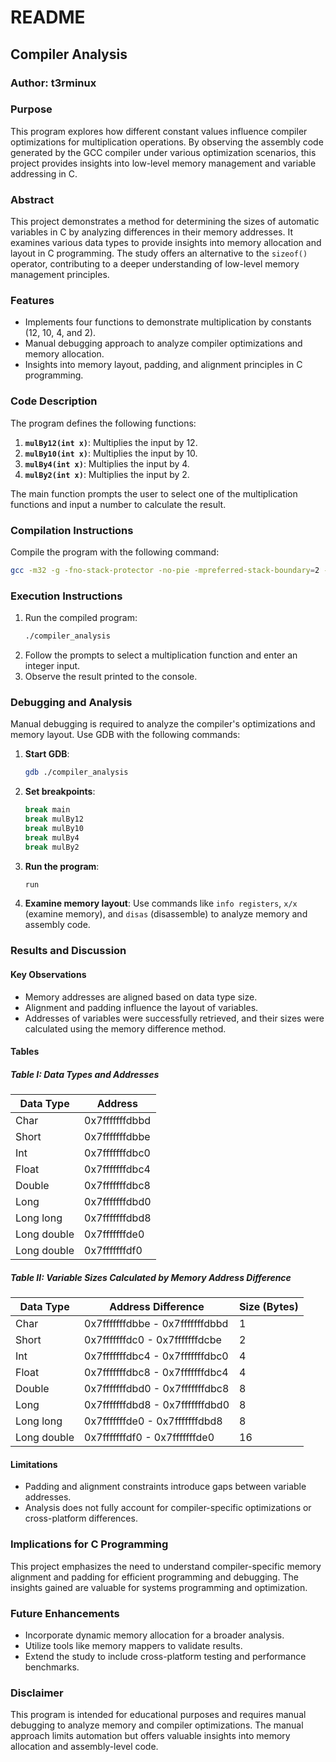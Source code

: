 # README

## Compiler Analysis

### Author: t3rminux

### Purpose
This program explores how different constant values influence compiler optimizations for multiplication operations. By observing the assembly code generated by the GCC compiler under various optimization scenarios, this project provides insights into low-level memory management and variable addressing in C.

### Abstract
This project demonstrates a method for determining the sizes of automatic variables in C by analyzing differences in their memory addresses. It examines various data types to provide insights into memory allocation and layout in C programming. The study offers an alternative to the `sizeof()` operator, contributing to a deeper understanding of low-level memory management principles.

### Features
- Implements four functions to demonstrate multiplication by constants (12, 10, 4, and 2).
- Manual debugging approach to analyze compiler optimizations and memory allocation.
- Insights into memory layout, padding, and alignment principles in C programming.

### Code Description
The program defines the following functions:
1. **`mulBy12(int x)`**: Multiplies the input by 12.
2. **`mulBy10(int x)`**: Multiplies the input by 10.
3. **`mulBy4(int x)`**: Multiplies the input by 4.
4. **`mulBy2(int x)`**: Multiplies the input by 2.

The main function prompts the user to select one of the multiplication functions and input a number to calculate the result. 

### Compilation Instructions
Compile the program with the following command:
```bash
gcc -m32 -g -fno-stack-protector -no-pie -mpreferred-stack-boundary=2 -fno-pic -z execstack -o compiler_analysis compiler-analysis.c
```

### Execution Instructions
1. Run the compiled program:
   ```bash
   ./compiler_analysis
   ```
2. Follow the prompts to select a multiplication function and enter an integer input.
3. Observe the result printed to the console.

### Debugging and Analysis
Manual debugging is required to analyze the compiler's optimizations and memory layout. Use GDB with the following commands:

1. **Start GDB**:
   ```bash
   gdb ./compiler_analysis
   ```
2. **Set breakpoints**:
   ```bash
   break main
   break mulBy12
   break mulBy10
   break mulBy4
   break mulBy2
   ```
3. **Run the program**:
   ```bash
   run
   ```
4. **Examine memory layout**:
   Use commands like `info registers`, `x/x` (examine memory), and `disas` (disassemble) to analyze memory and assembly code.

### Results and Discussion
#### Key Observations
- Memory addresses are aligned based on data type size.
- Alignment and padding influence the layout of variables.
- Addresses of variables were successfully retrieved, and their sizes were calculated using the memory difference method.

#### Tables
##### Table I: Data Types and Addresses
| Data Type     | Address             |
|---------------|---------------------|
| Char          | 0x7fffffffdbbd      |
| Short         | 0x7fffffffdbbe      |
| Int           | 0x7fffffffdbc0      |
| Float         | 0x7fffffffdbc4      |
| Double        | 0x7fffffffdbc8      |
| Long          | 0x7fffffffdbd0      |
| Long long     | 0x7fffffffdbd8      |
| Long double   | 0x7fffffffde0       |
| Long double   | 0x7fffffffdf0       |

##### Table II: Variable Sizes Calculated by Memory Address Difference
| Data Type     | Address Difference            | Size (Bytes) |
|---------------|-------------------------------|--------------|
| Char          | 0x7fffffffdbbe - 0x7fffffffdbbd | 1            |
| Short         | 0x7fffffffdc0 - 0x7fffffffdcbe | 2            |
| Int           | 0x7fffffffdbc4 - 0x7fffffffdbc0 | 4            |
| Float         | 0x7fffffffdbc8 - 0x7fffffffdbc4 | 4            |
| Double        | 0x7fffffffdbd0 - 0x7fffffffdbc8 | 8            |
| Long          | 0x7fffffffdbd8 - 0x7fffffffdbd0 | 8            |
| Long long     | 0x7fffffffde0 - 0x7fffffffdbd8 | 8            |
| Long double   | 0x7fffffffdf0 - 0x7fffffffde0 | 16           |

#### Limitations
- Padding and alignment constraints introduce gaps between variable addresses.
- Analysis does not fully account for compiler-specific optimizations or cross-platform differences.

### Implications for C Programming
This project emphasizes the need to understand compiler-specific memory alignment and padding for efficient programming and debugging. The insights gained are valuable for systems programming and optimization.

### Future Enhancements
- Incorporate dynamic memory allocation for a broader analysis.
- Utilize tools like memory mappers to validate results.
- Extend the study to include cross-platform testing and performance benchmarks.

### Disclaimer
This program is intended for educational purposes and requires manual debugging to analyze memory and compiler optimizations. The manual approach limits automation but offers valuable insights into memory allocation and assembly-level code.

